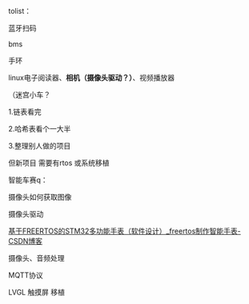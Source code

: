 tolist：

蓝牙扫码

bms

手环

linux电子阅读器、**相机（摄像头驱动？）**、视频播放器

（迷宫小车？



1.链表看完

2.哈希表看个一大半

3.整理别人做的项目

但新项目 需要有rtos 或系统移植



智能车赛q：

摄像头如何获取图像

摄像头驱动

 

[基于FREERTOS的STM32多功能手表（软件设计）_freertos制作智能手表-CSDN博客](https://blog.csdn.net/wyhnbkls/article/details/139375000)



摄像头、音频处理

 

MQTT协议

LVGL 触摸屏  移植